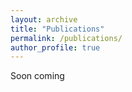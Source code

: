 ```yaml
---
layout: archive
title: "Publications"
permalink: /publications/
author_profile: true
---
```


Soon coming

